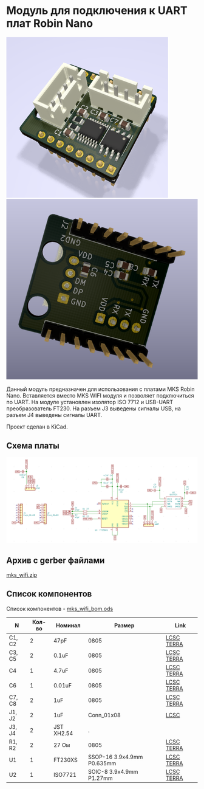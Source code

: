 # Модуль для подключения к UART плат Robin Nano

![Top](./img/mks_wifi_top.png)
![Bottom](./img/mks_wifi_bot.png)

Данный модуль предназначен для использования с платами MKS Robin Nano. Вставляется вместо MKS WIFI модуля и позволяет подключиться по UART. На модуле установлен изолятор ISO 7712 и USB-UART преобразователь FT230. На разъем J3 выведены сигналы USB, на разъем J4 выведены сигналы UART.

Проект сделан в KiCad.

## Схема платы

![Схема](./img/shematic.png)

## Архив с gerber файлами

[mks_wifi.zip](./gerber/mks_wifi.zip)

## Список компонентов

Список компонентов - [mks_wifi_bom.ods](./bom/mks_wifi_bom.ods)

| N  | Кол-во | Номинал | Размер | Link
| -----------| ---------- |---------|------- |----- |
| C1, C2     | 2          | 47pF    | 0805   | [LCSC](https://lcsc.com/product-detail/Multilayer-Ceramic-Capacitors-MLCC-SMD-SMT_YAGEO-CC0805JRNPO9BN470_C107118.html) [TERRA](https://spb.terraelectronica.ru/product/600072) |
| C3, C5     | 2          | 0.1uF   | 0805   | [LCSC](https://lcsc.com/product-detail/Multilayer-Ceramic-Capacitors-MLCC-SMD-SMT_YAGEO-CC0805KRX7R9BB104_C49678.html) [TERRA](https://spb.terraelectronica.ru/product/251110) |
| C4         | 1          | 4.7uF   | 0805   | [LCSC](https://lcsc.com/product-detail/Multilayer-Ceramic-Capacitors-MLCC-SMD-SMT_Murata-Electronics-GRM21BR61C475KA88L_C97915.html) [TERRA](https://spb.terraelectronica.ru/product/234492) |
| C6         | 1          | 0.01uF   | 0805   | [LCSC](https://lcsc.com/product-detail/Multilayer-Ceramic-Capacitors-MLCC-SMD-SMT_YAGEO-CC0805KRX7R9BB103_C83170.html) [TERRA](https://spb.terraelectronica.ru/product/1350309) |
| C7, C8     | 2          | 1uF   | 0805   | [LCSC](https://lcsc.com/product-detail/Multilayer-Ceramic-Capacitors-MLCC-SMD-SMT_Murata-Electronics-GCM21BR71H105KA03L_C126592.html) [TERRA](https://spb.terraelectronica.ru/product/884481) |
| J1, J2     | 2          | 1uF   | Conn_01x08 | [LCSC](https://lcsc.com/product-detail/Pin-Header-Female-Header_Ckmtw-Shenzhen-Cankemeng-Headers-Pins-1-8P-2-54mm-Straight-line_C124381.html) |
| J3, J4     | 2          | JST XH2.54 |  .  |
| R1, R2     | 2          | 27 Ом   | 0805   | [LCSC](https://lcsc.com/product-detail/Chip-Resistor-Surface-Mount_UNI-ROYAL-Uniroyal-Elec-0805W8F270JT5E_C17594.html) [TERRA](https://spb.terraelectronica.ru/product/871706) |
| U1         | 1          | FT230XS | SSOP-16 3.9x4.9mm P0.635mm | [LCSC](https://lcsc.com/product-detail/USB-ICs_FTDI-FT230XS-R_C69082.html) [TERRA](https://spb.terraelectronica.ru/product/1339655) |
| U2         | 1          | ISO7721 | SOIC-8 3.9x4.9mm P1.27mm | [LCSC](https://lcsc.com/product-detail/Digital-Isolators_Texas-Instruments-Texas-Instruments-ISO7721DR_C366164.html) [TERRA](https://spb.terraelectronica.ru/product/2301597) |
